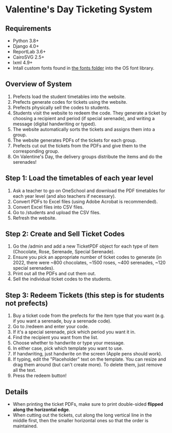 # Valentine's Day Ticketing System
## Requirements
- Python 3.8+
- Django 4.0+
- ReportLab 3.6+
- CairoSVG 2.5+
- lxml 4.9+
- Intall custom fonts found in [the fonts folder](ticketing/static/fonts) into the OS font library.

## Overview of System
1. Prefects load the student timetables into the website.
2. Prefects generate codes for tickets using the website.
3. Prefects physically sell the codes to students.
4. Students visit the website to redeem the code. They generate a ticket by choosing a recipient and period (if special serenade), and writing a message (digital handwriting or typed). 
5. The website automatically sorts the tickets and assigns them into a group.
6. The website generates PDFs of the tickets for each group.
7. Prefects cut out the tickets from the PDFs and give them to the corresponding group.
8. On Valentine's Day, the delivery groups distribute the items and do the serenades!

## Step 1: Load the timetables of each year level
1. Ask a teacher to go on OneSchool and download the PDF timetables for each year level (and also teachers if necessary).
2. Convert PDFs to Excel files (using Adobe Acrobat is recommended).
3. Convert Excel files into CSV files.
4. Go to /students and upload the CSV files.
5. Refresh the website.

## Step 2: Create and Sell Ticket Codes
1. Go the /admin and add a new TicketPDF object for each type of item (Chocolate, Rose, Serenade, Special Serenade).
2. Ensure you pick an appropriate number of ticket codes to generate (in 2022, there were ~800 chocolates, ~1500 roses, ~400 serenades, ~120 special serenades).
3. Print out all the PDFs and cut them out.
4. Sell the individual ticket codes to the students.

## Step 3: Redeem Tickets (this step is for students not prefects)
1. Buy a ticket code from the prefects for the item type that you want (e.g. if you want a serenade, buy a serenade code).
2. Go to /redeem and enter your code.
3. If it's a special serenade, pick which period you want it in.
4. Find the recipient you want from the list.
5. Choose whether to handwrite or type your message.
6. In either case, pick which template you want to use.
7. If handwriting, just handwrite on the screen (Apple pens should work).
8. If typing, edit the "Placeholder" text on the template. You can resize and drag them around (but can't create more). To delete them, just remove all the text.
9. Press the redeem button!

## Details
 - When printing the ticket PDFs, make sure to print double-sided **flipped along the horizontal edge**.
 - When cutting out the tickets, cut along the long vertical line in the middle first, then the smaller horizontal ones so that the order is maintained.
